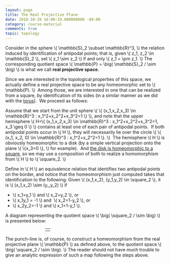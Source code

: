 ```yaml
---
layout: page
title: The Real Projective Plane
date: 2010-10-28 16:08:19.000000000 -04:00
category: course-material
comments: true
topic: topology
---
```


Consider in the sphere <span>\\( \mathbb{S}_2 \subset \mathbb{R}^3, \\)</span> the relation induced by identification of antipodal points; that is, given <span>\\( z_1, z_2 \in \mathbb{S}_2 \\)</span>, set <span>\\( z_1 \sim z_2 \\)</span> if and only <span>\\( z_1 = \pm z_1. \\)</span>  The corresponding quotient space <span>\\( \mathbb{P} = \big( \mathbb{S}_2 / \sim \big) \\)</span> is what we call <strong>real projective space.</strong>

Since we are interested in the topological properties of this space, we actually define a real projective space to be any homeomorphic set to <span>\\( \mathbb{P}. \\)</span>  Among those, we are interested in one that can be realized from a square, by identification of its sides (in a similar manner as we did with the <a href="http://blancosilva.github.io/course-material/2010/10/28/torus.html" target="_self">torus</a>).  We proceed as follows:

Assume that we start from the unit sphere <span>\\( \\{ (x_1,x_2,x_3) \in \mathbb{R}^3 : x_1^2+x_2^2+x_3^2=1 \\} \\)</span>, and note that the upper hemisphere <span>\\( H=\\{ (x_1,x_2,x_3) \in \mathbb{R}^3 : x_1^2+x_2^2+x_3^2=1, x_3 \geq 0  \\} \\)</span> contains at least one of each pair of antipodal points.  If both antipodal points occur in <span>\\( H \\)</span>, they will necessarily lie over the circle <span>\\( \\{ (x_1, x_2, 0) \in \mathbb{R}^3 : x_1^2+x_2^2=1 \\}. \\)</span>  The hemisphere <span>\\( H \\)</span> is obviously homeomorphic to a disk (by a simple vertical projection onto the plane <span>\\( \\{x_3=0 \\}, \\)</span> for example).  And <a href="http://blancosilva.github.io/course-material/2010/10/27/homeomorphisms.html" target="_self">the disk is homeomorphic to a square</a>, so we may use a composition of both to realize a homomorphism from <span>\\( H \\)</span> to <span>\\( \square_2. \\)</span>

Define in <span>\\( H \\)</span> an equivalence relation that identifies two antipodal points on the border, and notice that the homeomorphism just computed takes that identification to the following: Given <span>\\( (x_1,x_2), (y_1,y_2) \in \square_2 \\)</span>, it is <span>\\( (x_1,x_2) \sim (y_,y_2) \\)</span> if

* <span>\\( x_1=y_1 \\)</span> and <span>\\( x_2=y_2 \\)</span>, or
* <span>\\( x_1y_1 = -1 \\)</span> and  <span>\\( x_2=1-y_2 \\)</span>, or
* <span>\\( x_2y_2=-1 \\)</span> and <span>\\( x_1=1-y_1 \\)</span>.

A diagram representing the quotient space <span>\\( \big( \square_2 / \sim \big) \\)</span> is presented below:

<table style="width:50%;margin-right:auto;margin-left:auto;border-width:0;">
<tbody>
<tr>
<td style="width:100%;text-align:center;vertical-align:middle;border-width:0;" colspan="2"><img src="http://farm2.static.flickr.com/1352/5124398882_1bfac0cf77_o_d.jpg" alt="" /></td>
</tr>
<tr>
<td style="width:50%;text-align:center;vertical-align:middle;border-width:0;padding:0;"><img src="http://farm2.static.flickr.com/1097/5123795475_95c3b86753_o_d.jpg" alt="" /></td>
<td style="width:50%;text-align:center;vertical-align:middle;border-width:0;padding:0;"><img src="http://farm5.static.flickr.com/4008/5124399028_810a059e36_o_d.jpg" alt="" /></td>
</tr>
</tbody>
</table>

The punch-line is, of course, to construct a homeomorphism from the real projective plane <span>\\( \mathbb{P} \\)</span> as defined above, to the quotient space <span>\\( \big( \square_2 / \sim \big). \\)</span>  The reader should not have much trouble to give an analytic expression of such a map following the steps above.
